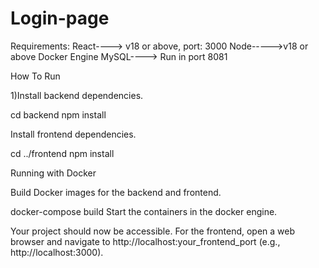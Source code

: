 # Login-page
Requirements:
React----> v18 or above, port: 3000
Node----->v18 or above
Docker Engine
MySQL----> Run in port 8081

How To Run

1)Install backend dependencies.

  cd backend
  npm install

Install frontend dependencies.

  cd ../frontend
  npm install

Running with Docker

Build Docker images for the backend and frontend.

  docker-compose build
Start the containers in the docker engine.


Your project should now be accessible. For the frontend, open a web browser and navigate to http://localhost:your_frontend_port (e.g., http://localhost:3000).
